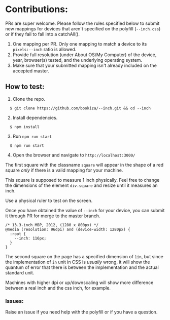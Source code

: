 # Contributions:

PRs are super welcome. Please follow the rules specified below to submit new mappings for devices that aren't specified on the polyfill (`--inch.css`) or if they fail to fall into a catchAll().

1. One mapping per PR. Only one mapping to match a device to its `pixels:--inch` ratio is allowed.
2. Provide full resolution (under About OS/My Computer) of the device, year, browser(s) tested, and the underlying operating system. 
3. Make sure that your submitted mapping isn't already included on the accepted master. 

## How to test:

1. Clone the repo.

```
  $ git clone https://github.com/bookiza/--inch.git && cd --inch
```

2. Install dependencies.

```
  $ npm install
```
3. Run `npm run start`

```
  $ npm run start
```

4. Open the browser and navigate to `http://localhost:3000/`

The first square with the classname `square` will appear in the shape of a red square _only_ if there is a valid mapping for your machine. 

This square is supposed to measure 1 inch physically. Feel free to change the dimensions of the element `div.square` and resize until it measures an inch. 

Use a physical ruler to test on the screen. 

Once you have obtained the value of `--inch` for your device, you can submit it through PR for merge to the master branch.


```
/* 13.3-inch MBP, 2012, (1280 x 800px) */
@media (resolution: 96dpi) and (device-width: 1280px) {
  :root {
    --inch: 116px;
  }
}
```

The second square on the page has a specified dimension of `1in`, but since the implementation of `in` unit in CSS is _usually_ wrong, it will show the quantum of error that there is between the implementation and the actual standard unit.

Machines with higher dpi or up/downscaling will show more difference between a real inch and the css inch, for example.

### Issues: 

Raise an issue if you need help with the polyfill or if you have a question.